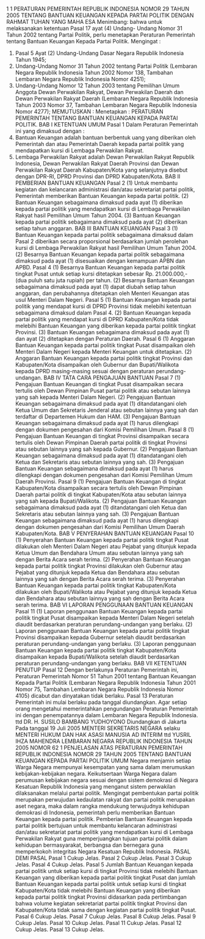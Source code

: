  1 1 PERATURAN PEMERINTAH REPUBLIK INDONESIA NOMOR 29 TAHUN 2005 TENTANG BANTUAN KEUANGAN KEPADA PARTAI POLITIK
DENGAN RAHMAT TUHAN YANG MAHA ESA
Menimbang:
 bahwa untuk melaksanakan ketentuan Pasal 17 ayat (4) Undang- Undang Nomor 31 Tahun 2002 tentang Partai Politik, perlu menetapkan Peraturan Pemerintah tentang Bantuan Keuangan Kepada Partai Politik.
Mengingat :

1. Pasal 5 Ayat (2) Undang-Undang Dasar Negara Republik Indonesia Tahun 1945;
2. Undang-Undang Nomor 31 Tahun 2002 tentang Partai Politik (Lembaran Negara Republik Indonesia Tahun 2002 Nomor 138, Tambahan Lembaran Negara Republik Indonesia Nomor 4251);
3. Undang-Undang Nomor 12 Tahun 2003 tentang Pemilihan Umum Anggota Dewan Perwakilan Rakyat, Dewan Perwakilan Daerah dan Dewan Perwakilan Rakyat Daerah (Lembaran Negara Republik Indonesia Tahun 2003 Nomor 37, Tambahan Lembaran Negara Republik Indonesia Nomor 4277);
MEMUTUSKAN :
 Menetapkan : PERATURAN PEMERINTAH TENTANG BANTUAN KEUANGAN KEPADA PARTAI POLITIK.
BAB I KETENTUAN UMUM
Pasal 1
Dalam Peraturan Pemerintah ini yang dimaksud dengan :
1. Bantuan Keuangan adalah bantuan berbentuk uang yang diberikan oleh Pemerintah dan atau Pemerintah Daerah kepada partai politik yang mendapatkan kursi di Lembaga Perwakilan Rakyat.
2. Lembaga Perwakilan Rakyat adalah Dewan Perwakilan Rakyat Republik Indonesia, Dewan Perwakilan Rakyat Daerah Provinsi dan Dewan Perwakilan Rakyat Daerah Kabupaten/Kota yang selanjutnya disebut dengan DPR-RI, DPRD Provinsi dan DPRD Kabupaten/Kota.
BAB II PEMBERIAN BANTUAN KEUANGAN
Pasal 2
(1) Untuk membantu kegiatan dan kelancaran administrasi dan/atau sekretariat partai politik, Pemerintah memberikan Bantuan Keuangan kepada partai politik.
(2) Bantuan Keuangan sebagaimana dimaksud pada ayat (1) diberikan kepada partai politik yang mendapatkan kursi di Lembaga Perwakilan Rakyat hasil Pemilihan Umum Tahun 2004.
(3) Bantuan Keuangan kepada partai politik sebagaimana dimaksud pada ayat (2) diberikan setiap tahun anggaran.
BAB III BANTUAN KEUANGAN
Pasal 3
(1) Bantuan Keuangan kepada partai politik sebagaimana dimaksud dalam Pasal 2 diberikan secara proporsional berdasarkan jumlah perolehan kursi di Lembaga Perwakilan Rakyat hasil Pemilihan Umum Tahun 2004.
(2) Besarnya Bantuan Keuangan kepada partai politik sebagaimana dimaksud pada ayat (1) disesuaikan dengan kemampuan APBN dan APBD.
Pasal 4
(1) Besarnya Bantuan Keuangan kepada partai politik tingkat Pusat untuk setiap kursi ditetapkan sebesar Rp. 21.000.000,- (dua puluh satu juta rupiah) per tahun.
(2) Besarnya Bantuan Keuangan sebagaimana dimaksud pada ayat (1) dapat diubah setiap tahun anggaran, dan perubahannya ditetapkan oleh Menteri Keuangan atas usul Menteri Dalam Negeri.
Pasal 5
(1) Bantuan Keuangan kepada partai politik yang mendapat kursi di DPRD Provinsi tidak melebihi ketentuan sebagaimana dimaksud dalam Pasal 4.
(2) Bantuan Keuangan kepada partai politik yang mendapat kursi di DPRD Kabupaten/Kota tidak melebihi Bantuan Keuangan yang diberikan kepada partai politik tingkat Provinsi.
(3) Bantuan Keuangan sebagaimana dimaksud pada ayat (1) dan ayat (2) ditetapkan dengan Peraturan Daerah.
Pasal 6
(1) Anggaran Bantuan Keuangan kepada partai politik tingkat Pusat disampaikan oleh Menteri Dalam Negeri kepada Menteri Keuangan untuk ditetapkan.
(2) Anggaran Bantuan Keuangan kepada partai politik tingkat Provinsi dan Kabupaten/Kota disampaikan oleh Gubernur dan Bupati/Walikota kepada DPRD masing-masing sesuai dengan peraturan perundang-undangan.
BAB IV TATA CARA PENGAJUAN BANTUAN
Pasal 7
(1) Pengajuan Bantuan Keuangan di tingkat Pusat disampaikan secara tertulis oleh Dewan Pimpinan Pusat partai politik atau sebutan lainnya yang sah kepada Menteri Dalam Negeri.
(2) Pengajuan Bantuan Keuangan sebagaimana dimaksud pada ayat (1) ditandatangani oleh Ketua Umum dan Sekretaris Jenderal atau sebutan lainnya yang sah dan terdaftar di Departemen Hukum dan HAM.
(3) Pengajuan Bantuan Keuangan sebagaimana dimaksud pada ayat (1) harus dilengkapi dengan dokumen pengesahan dari Komisi Pemilihan Umum.
Pasal 8
(1) Pengajuan Bantuan Keuangan di tingkat Provinsi disampaikan secara tertulis oleh Dewan Pimpinan Daerah partai politik di tingkat Provinsi atau sebutan lainnya yang sah kepada Gubernur.
(2) Pengajuan Bantuan Keuangan sebagaimana dimaksud pada ayat (1) ditandatangani oleh Ketua dan Sekretaris atau sebutan lainnya yang sah.
(3) Pengajuan Bantuan Keuangan sebagaimana dimaksud pada ayat (1) harus dilengkapi dengan dokumen pengesahan dari Komisi Pemilihan Umum Daerah Provinsi.
Pasal 9
(1) Pengajuan Bantuan Keuangan di tingkat Kabupaten/Kota disampaikan secara tertulis oleh Dewan Pimpinan Daerah partai politik di tingkat Kabupaten/Kota atau sebutan lainnya yang sah kepada Bupati/Walikota.
(2) Pengajuan Bantuan Keuangan sebagaimana dimaksud pada ayat (1) ditandatangani oleh Ketua dan Sekretaris atau sebutan lainnya yang sah.
(3) Pengajuan Bantuan Keuangan sebagaimana dimaksud pada ayat (1) harus dilengkapi dengan dokumen pengesahan dari Komisi Pemilihan Umum Daerah Kabupaten/Kota.
BAB V PENYERAHAN BANTUAN KEUANGAN
Pasal 10
(1) Penyerahan Bantuan Keuangan kepada partai politik tingkat Pusat dilakukan oleh Menteri Dalam Negeri atau Pejabat yang ditunjuk kepada Ketua Umum dan Bendahara Umum atau sebutan lainnya yang sah dengan Berita Acara serah terima.
(2) Penyerahan Bantuan Keuangan kepada partai politik tingkat Provinsi dilakukan oleh Gubernur atau Pejabat yang ditunjuk kepada Ketua dan Bendahara atau sebutan lainnya yang sah dengan Berita Acara serah terima.
(3) Penyerahan Bantuan Keuangan kepada partai politik tingkat Kabupaten/Kota dilakukan oleh Bupati/Walikota atau Pejabat yang ditunjuk kepada Ketua dan Bendahara atau sebutan lainnya yang sah dengan Berita Acara serah terima.
BAB VI LAPORAN PENGGUNAAN BANTUAN KEUANGAN
Pasal 11
(1) Laporan penggunaan Bantuan Keuangan kepada partai politik tingkat Pusat disampaikan kepada Menteri Dalam Negeri setelah diaudit berdasarkan peraturan perundang-undangan yang berlaku.
(2) Laporan penggunaan Bantuan Keuangan kepada partai politik tingkat Provinsi disampaikan kepada Gubernur setelah diaudit berdasarkan peraturan perundang-undangan yang berlaku.
(3) Laporan penggunaan Bantuan Keuangan kepada partai politik tingkat Kabupaten/Kota disampaikan kepada Bupati/Walikota setelah diaudit berdasarkan peraturan perundang-undangan yang berlaku.
BAB VII KETENTUAN PENUTUP
Pasal 12
Dengan berlakunya Peraturan Pemerintah ini, Peraturan Pemerintah Nomor 51 Tahun 2001 tentang Bantuan Keuangan Kepada Partai Politik (Lembaran Negara Republik Indonesia Tahun 2001 Nomor 75, Tambahan Lembaran Negara Republik Indonesia Nomor 4105) dicabut dan dinyatakan tidak berlaku.
Pasal 13
Peraturan Pemerintah ini mulai berlaku pada tanggal diundangkan. Agar setiap orang mengetahui memerintahkan pengundangan Peraturan Pemerintah ini dengan penempatannya dalam Lembaran Negara Republik Indonesia. ttd DR. H. SUSILO BAMBANG YUDHOYONO Diundangkan di Jakarta Pada tanggal 19 Juli 2005 MENTERI SEKRETARIS NEGARA selaku MENTERI HUKUM DAN HAK ASASI MANUSIA AD INTERIM ttd YUSRIL IHZA MAHENDRA LEMBARAN NEGARA REPUBLIK INDONESIA TAHUN 2005 NOMOR 62 1 PENJELASAN ATAS PERATURAN PEMERINTAH REPUBLIK INDONESIA NOMOR 29 TAHUN 2005 TENTANG BANTUAN KEUANGAN KEPADA PARTAI POLITIK UMUM Negara menjamin setiap Warga Negara mempunyai kesempatan yang sama dalam merumuskan kebijakan-kebijakan negara. Keikutsertaan Warga Negara dalam perumusan kebijakan negara sesuai dengan sistem demokrasi di Negara Kesatuan Republik Indonesia yang menganut sistem perwakilan dilaksanakan melalui partai politik. Mengingat pembentukan partai politik merupakan perwujudan kedaulatan rakyat dan partai politik merupakan aset negara, maka dalam rangka mendukung terwujudnya kehidupan demokrasi di Indonesia, pemerintah perlu memberikan Bantuan Keuangan kepada partai politik. Pemberian Bantuan Keuangan kepada partai politik bertujuan untuk membantu kelancaran administrasi dan/atau sekretariat partai politik yang mendapatkan kursi di Lembaga Perwakilan Rakyat guna memperjuangkan tujuan partai politik dalam kehidupan bermasyarakat, berbangsa dan bernegara guna memperkokoh integritas Negara Kesatuan Republik Indonesia. PASAL DEMI PASAL Pasal 1 Cukup Jelas.
Pasal 2
Cukup Jelas.
Pasal 3
Cukup Jelas.
Pasal 4
Cukup Jelas.
Pasal 5
Jumlah Bantuan Keuangan kepada partai politik untuk setiap kursi di tingkat Provinsi tidak melebihi Bantuan Keuangan yang diberikan kepada partai politik tingkat Pusat dan jumlah Bantuan Keuangan kepada partai politik untuk setiap kursi di tingkat Kabupaten/Kota tidak melebihi Bantuan Keuangan yang diberikan kepada partai politik tingkat Provinsi didasarkan pada pertimbangan bahwa volume kegiatan sekretariat partai politik tingkat Provinsi dan Kabupaten/Kota tidak sama dengan kegiatan partai politik tingkat Pusat.
Pasal 6
Cukup Jelas.
Pasal 7
Cukup Jelas.
Pasal 8
Cukup Jelas.
Pasal 9
Cukup Jelas.
Pasal 10
Cukup Jelas.
Pasal 11
Cukup Jelas.
Pasal 12
Cukup Jelas. Pasal 13 Cukup Jelas.